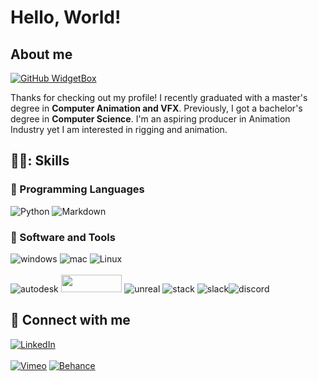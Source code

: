 # Hello, World! 

## About me
[![GitHub WidgetBox](https://github-widgetbox.vercel.app/api/profile?username=Iindenshield&data=followers,repositories,stars,commits&theme=darkmode)](https://www.linkedin.com/in/iolandafilipponi/github-widgetbox)

Thanks for checking out my profile! I recently graduated with a master's degree in **Computer Animation and VFX**. Previously, I got a bachelor's degree in **Computer Science**. I'm an aspiring producer in Animation Industry yet I am interested in rigging and animation.

## 👨‍💻: Skills
### :space_invader: Programming Languages
![Python](https://img.shields.io/badge/Python-3776AB.svg?style=for-the-badge&logo=Python&logoColor=white) ![Markdown](https://img.shields.io/badge/Markdown-000000.svg?style=for-the-badge&logo=Markdown&logoColor=white) 

### :wrench: Software and Tools
![windows](https://img.shields.io/badge/Windows-0078D6.svg?style=for-the-badge&logo=Windows&logoColor=white) ![mac](https://img.shields.io/badge/macOS-000000.svg?style=for-the-badge&logo=macOS&logoColor=white) ![Linux](https://img.shields.io/badge/Linux-FCC624.svg?style=for-the-badge&logo=Linux&logoColor=black) <br /> 
<br /> ![autodesk](https://img.shields.io/badge/Autodesk-0696D7.svg?style=for-the-badge&logo=Autodesk&logoColor=white) <img src="https://user-images.githubusercontent.com/34791305/225496818-2eed788b-5220-4d96-8342-3e22e34943e8.png" width="97.5" height="28"> ![unreal](https://img.shields.io/badge/Unreal%20Engine-0E1128.svg?style=for-the-badge&logo=Unreal-Engine&logoColor=white) ![stack](https://img.shields.io/badge/Stack%20Overflow-F58025.svg?style=for-the-badge&logo=Stack-Overflow&logoColor=white) ![slack](https://img.shields.io/badge/Slack-4A154B.svg?style=for-the-badge&logo=Slack&logoColor=white)![discord](https://img.shields.io/badge/Discord-5865F2.svg?style=for-the-badge&logo=Discord&logoColor=white)

## 🤝 Connect with me


[![LinkedIn](https://img.shields.io/badge/linkedin-%230077B5.svg?style=for-the-badge&logo=linkedin&logoColor=white)](https://www.linkedin.com/in/iolandafilipponi/) 
<br /> 
<br /> [![Vimeo](https://img.shields.io/badge/Vimeo-1AB7EA.svg?style=for-the-badge&logo=Vimeo&logoColor=white)](https://vimeo.com/iolandafilipponi) [![Behance](https://img.shields.io/badge/Behance-1769ff?style=for-the-badge&logo=behance&logoColor=white)](https://www.behance.net/iolandafilippo1)

